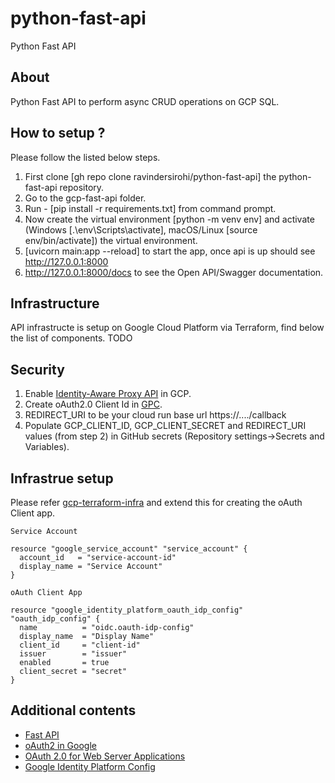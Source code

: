 # python-fast-api
Python Fast API

## About
Python Fast API to perform async CRUD operations on GCP SQL.

## How to setup ?

Please follow the listed below steps.

1. First clone [gh repo clone ravindersirohi/python-fast-api] the python-fast-api repository.
2. Go to the gcp-fast-api folder.
3. Run - [pip install -r requirements.txt] from command prompt.
4. Now create the virtual environment [python -m venv env] and activate (Windows [.\env\Scripts\activate], macOS/Linux [source env/bin/activate]) the virtual environment.
5. [uvicorn main:app --reload] to start the app, once api is up should see http://127.0.0.1:8000
6. http://127.0.0.1:8000/docs to see the Open API/Swagger documentation.

## Infrastructure
API infrastructe is setup on Google Cloud Platform via Terraform, find below the list of components.
TODO

## Security
1. Enable [Identity-Aware Proxy API](https://cloud.google.com/security/products/iap?hl=en_US&_gl=1*1enm781*_ga*NzczNDcyLjE3Mzc1NDA5MTE.*_ga_WH2QY8WWF5*MTczNzU1MTg4OS4zLjEuMTczNzU1MjE0Ny4zLjAuMA..) in GCP.
2. Create oAuth2.0 Client Id in [GPC](https://support.google.com/cloud/answer/6158849?hl=en).
3. REDIRECT_URI to be your cloud run base url https://..../callback
4. Populate GCP_CLIENT_ID, GCP_CLIENT_SECRET and REDIRECT_URI values (from step 2) in GitHub secrets (Repository settings->Secrets and Variables).

## Infrastrue setup
Please refer [gcp-terraform-infra](https://github.com/ravindersirohi/gcp-terraform-infra) and extend this for creating the oAuth Client app.

```
Service Account

resource "google_service_account" "service_account" {
  account_id   = "service-account-id"
  display_name = "Service Account"
}

oAuth Client App

resource "google_identity_platform_oauth_idp_config" "oauth_idp_config" {
  name          = "oidc.oauth-idp-config"
  display_name  = "Display Name"
  client_id     = "client-id"
  issuer        = "issuer"
  enabled       = true
  client_secret = "secret"
}

```


## Additional contents

- [Fast API](https://fastapi.tiangolo.com/)
- [oAuth2 in Google](https://developers.google.com/identity/protocols/oauth2)
- [OAuth 2.0 for Web Server Applications](https://developers.google.com/identity/protocols/oauth2/web-server)
- [Google Identity Platform Config](https://registry.terraform.io/providers/hashicorp/google/latest/docs/resources/identity_platform_config)